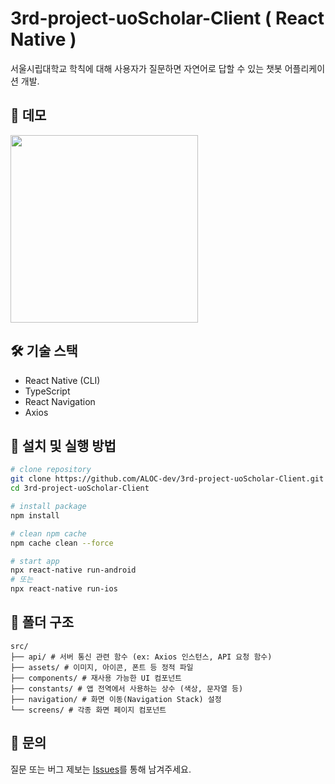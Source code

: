 # 3rd-project-uoScholar-Client ( React Native )

서울시립대학교 학칙에 대해 사용자가 질문하면 자연어로 답할 수 있는 챗봇 어플리케이션 개발.

## 📱 데모

<img src="./src/assets/demo.gif" width="300" />

## 🛠 기술 스택

- React Native (CLI)
- TypeScript
- React Navigation
- Axios

## 🚀 설치 및 실행 방법

```bash
# clone repository
git clone https://github.com/ALOC-dev/3rd-project-uoScholar-Client.git
cd 3rd-project-uoScholar-Client

# install package
npm install

# clean npm cache
npm cache clean --force

# start app
npx react-native run-android
# 또는
npx react-native run-ios
```

## 📁 폴더 구조
```
src/
├── api/ # 서버 통신 관련 함수 (ex: Axios 인스턴스, API 요청 함수)
├── assets/ # 이미지, 아이콘, 폰트 등 정적 파일
├── components/ # 재사용 가능한 UI 컴포넌트
├── constants/ # 앱 전역에서 사용하는 상수 (색상, 문자열 등)
├── navigation/ # 화면 이동(Navigation Stack) 설정
└── screens/ # 각종 화면 페이지 컴포넌트
```

## 🙋 문의

질문 또는 버그 제보는 [Issues](https://github.com/username/project/issues)를 통해 남겨주세요.